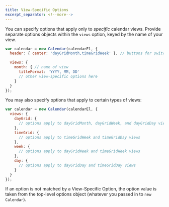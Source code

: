 ```yaml
---
title: View-Specific Options
excerpt_separator: <!--more-->
---
```


You can specify options that apply only to *specific* calendar views.<!--more--> Provide separate options objects within the `views` option, keyed by the name of your view.

```js
var calendar = new Calendar(calendarEl, {
  header: { center: 'dayGridMonth,timeGridWeek' }, // buttons for switching between views

  views: {
    month: { // name of view
      titleFormat: 'YYYY, MM, DD'
      // other view-specific options here
    }
  }
});
```

You may also specify options that apply to certain types of views:

```js
var calendar = new Calendar(calendarEl, {
  views: {
    dayGrid: {
      // options apply to dayGridMonth, dayGridWeek, and dayGridDay views
    },
    timeGrid: {
      // options apply to timeGridWeek and timeGridDay views
    },
    week: {
      // options apply to dayGridWeek and timeGridWeek views
    },
    day: {
      // options apply to dayGridDay and timeGridDay views
    }
  }
});
```

If an option is not matched by a View-Specific Option, the option value is taken from the top-level options object (whatever you passed in to `new Calendar`).
